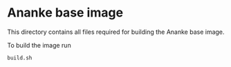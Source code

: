 # Ananke base image

This directory contains all files required for building the Ananke base image.

To build the image run
```
build.sh
```
